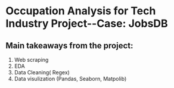 # Occupation Analysis for Tech Industry Project--Case: JobsDB

## Main takeaways from the project: 
  1. Web scraping 
  2. EDA
  3. Data Cleaning( Regex)  
  4. Data visulization (Pandas, Seaborn, Matpolib)
